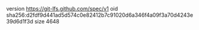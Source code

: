 version https://git-lfs.github.com/spec/v1
oid sha256:d2fdf9d441ad5d574c0e82412b7c91020d6a346f4a09f3a70d4243e39d6d1f3d
size 4648

